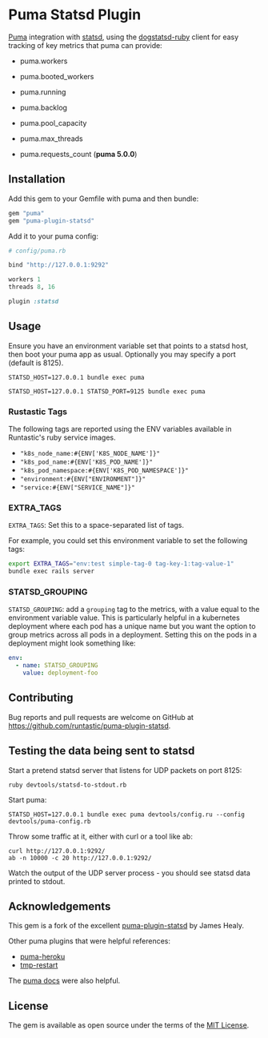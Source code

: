 # Puma Statsd Plugin

[Puma][puma] integration with [statsd](statsd), using the 
[dogstatsd-ruby](dogstatsd-ruby) client for easy tracking 
of key metrics that puma can provide:

* puma.workers
* puma.booted_workers
* puma.running
* puma.backlog
* puma.pool_capacity
* puma.max_threads
* puma.requests_count (**puma 5.0.0**)

  [puma]: https://github.com/puma/puma
  [statsd]: https://github.com/etsy/statsd
  [dogstatsd-ruby]: https://github.com/DataDog/dogstatsd-ruby

## Installation

Add this gem to your Gemfile with puma and then bundle:

```ruby
gem "puma"
gem "puma-plugin-statsd"
```

Add it to your puma config:

```ruby
# config/puma.rb

bind "http://127.0.0.1:9292"

workers 1
threads 8, 16

plugin :statsd
```

## Usage

Ensure you have an environment variable set that points to a statsd host, then boot your puma app as usual.  Optionally you may specify a port (default is 8125).

```
STATSD_HOST=127.0.0.1 bundle exec puma
```

```
STATSD_HOST=127.0.0.1 STATSD_PORT=9125 bundle exec puma
```

### Rustastic Tags

The following tags are reported using the ENV variables available in Runtastic's ruby service images.

* `"k8s_node_name:#{ENV['K8S_NODE_NAME']}"`
* `"k8s_pod_name:#{ENV['K8S_POD_NAME']}"`
* `"k8s_pod_namespace:#{ENV['K8S_POD_NAMESPACE']}"`
* `"environment:#{ENV["ENVIRONMENT"]}"`
* `"service:#{ENV["SERVICE_NAME"]}"`

### EXTRA_TAGS

`EXTRA_TAGS`: Set this to a space-separated list of tags.

For example, you could set this environment variable to set the following tags:

```bash
export EXTRA_TAGS="env:test simple-tag-0 tag-key-1:tag-value-1"
bundle exec rails server
```

### STATSD_GROUPING

`STATSD_GROUPING`: add a `grouping` tag to the metrics, with a value equal to
the environment variable value. This is particularly helpful in a kubernetes
deployment where each pod has a unique name but you want the option to group
metrics across all pods in a deployment. Setting this on the pods in a
deployment might look something like:

```yaml
env:
  - name: STATSD_GROUPING
    value: deployment-foo
```

## Contributing

Bug reports and pull requests are welcome on GitHub at
https://github.com/runtastic/puma-plugin-statsd.

## Testing the data being sent to statsd

Start a pretend statsd server that listens for UDP packets on port 8125:

    ruby devtools/statsd-to-stdout.rb

Start puma:

    STATSD_HOST=127.0.0.1 bundle exec puma devtools/config.ru --config devtools/puma-config.rb

Throw some traffic at it, either with curl or a tool like ab:

    curl http://127.0.0.1:9292/
    ab -n 10000 -c 20 http://127.0.0.1:9292/

Watch the output of the UDP server process - you should see statsd data printed to stdout.

## Acknowledgements

This gem is a fork of the excellent [puma-plugin-statsd][puma-plugin-statsd] by James Healy.

  [puma-plugin-statsd]: https://github.com/yob/puma-plugin-statsd

Other puma plugins that were helpful references:

* [puma-heroku](https://github.com/evanphx/puma-heroku)
* [tmp-restart](https://github.com/puma/puma/blob/master/lib/puma/plugin/tmp_restart.rb)

The [puma docs](https://github.com/puma/puma/blob/master/docs/plugins.md) were also helpful.

## License

The gem is available as open source under the terms of the [MIT License][license].

  [license]: http://opensource.org/licenses/MIT
